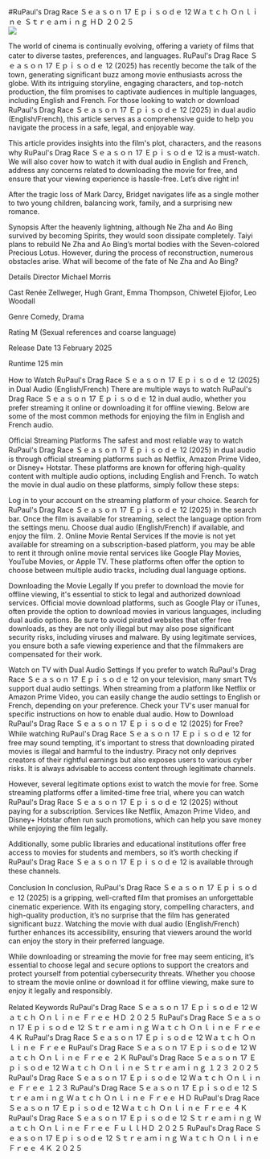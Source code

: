 #RuPaul's Drag Race Ｓｅａｓｏｎ 17 Ｅｐｉｓｏｄｅ 12 Ｗａｔｃｈ Ｏｎｌｉｎｅ Ｓｔｒｅａｍｉｎｇ ＨＤ ２０２５  
[![](https://i.imgur.com/qSNzIqt.png)](https://movie.rssnews.media/mblwYLutb.php)  
  
The world of cinema is continually evolving, offering a variety of films that cater to diverse tastes, preferences, and languages. RuPaul's Drag Race Ｓｅａｓｏｎ 17 Ｅｐｉｓｏｄｅ 12 (2025) has recently become the talk of the town, generating significant buzz among movie enthusiasts across the globe. With its intriguing storyline, engaging characters, and top-notch production, the film promises to captivate audiences in multiple languages, including English and French. For those looking to watch or download RuPaul's Drag Race Ｓｅａｓｏｎ 17 Ｅｐｉｓｏｄｅ 12 (2025) in dual audio (English/French), this article serves as a comprehensive guide to help you navigate the process in a safe, legal, and enjoyable way.

This article provides insights into the film's plot, characters, and the reasons why RuPaul's Drag Race Ｓｅａｓｏｎ 17 Ｅｐｉｓｏｄｅ 12 is a must-watch. We will also cover how to watch it with dual audio in English and French, address any concerns related to downloading the movie for free, and ensure that your viewing experience is hassle-free. Let’s dive right in!

After the tragic loss of Mark Darcy, Bridget navigates life as a single mother to two young children, balancing work, family, and a surprising new romance.

Synopsis
After the heavenly lightning, although Ne Zha and Ao Bing survived by becoming Spirits, they would soon dissipate completely. Taiyi plans to rebuild Ne Zha and Ao Bing’s mortal bodies with the Seven-colored Precious Lotus. However, during the process of reconstruction, numerous obstacles arise. What will become of the fate of Ne Zha and Ao Bing?

Details
Director Michael Morris

Cast Renée Zellweger, Hugh Grant, Emma Thompson, Chiwetel Ejiofor, Leo Woodall

Genre Comedy, Drama

Rating M (Sexual references and coarse language)

Release Date 13 February 2025

Runtime 125 min

How to Watch RuPaul's Drag Race Ｓｅａｓｏｎ 17 Ｅｐｉｓｏｄｅ 12 (2025) in Dual Audio (English/French)
There are multiple ways to watch RuPaul's Drag Race Ｓｅａｓｏｎ 17 Ｅｐｉｓｏｄｅ 12 in dual audio, whether you prefer streaming it online or downloading it for offline viewing. Below are some of the most common methods for enjoying the film in English and French audio.

Official Streaming Platforms The safest and most reliable way to watch RuPaul's Drag Race Ｓｅａｓｏｎ 17 Ｅｐｉｓｏｄｅ 12 (2025) in dual audio is through official streaming platforms such as Netflix, Amazon Prime Video, or Disney+ Hotstar. These platforms are known for offering high-quality content with multiple audio options, including English and French.
To watch the movie in dual audio on these platforms, simply follow these steps:

Log in to your account on the streaming platform of your choice. Search for RuPaul's Drag Race Ｓｅａｓｏｎ 17 Ｅｐｉｓｏｄｅ 12 (2025) in the search bar. Once the film is available for streaming, select the language option from the settings menu. Choose dual audio (English/French) if available, and enjoy the film. 2. Online Movie Rental Services If the movie is not yet available for streaming on a subscription-based platform, you may be able to rent it through online movie rental services like Google Play Movies, YouTube Movies, or Apple TV. These platforms often offer the option to choose between multiple audio tracks, including dual language options.

Downloading the Movie Legally If you prefer to download the movie for offline viewing, it's essential to stick to legal and authorized download services. Official movie download platforms, such as Google Play or iTunes, often provide the option to download movies in various languages, including dual audio options.
Be sure to avoid pirated websites that offer free downloads, as they are not only illegal but may also pose significant security risks, including viruses and malware. By using legitimate services, you ensure both a safe viewing experience and that the filmmakers are compensated for their work.

Watch on TV with Dual Audio Settings If you prefer to watch RuPaul's Drag Race Ｓｅａｓｏｎ 17 Ｅｐｉｓｏｄｅ 12 on your television, many smart TVs support dual audio settings. When streaming from a platform like Netflix or Amazon Prime Video, you can easily change the audio settings to English or French, depending on your preference. Check your TV's user manual for specific instructions on how to enable dual audio.
How to Download RuPaul's Drag Race Ｓｅａｓｏｎ 17 Ｅｐｉｓｏｄｅ 12 (2025) for Free?
While watching RuPaul's Drag Race Ｓｅａｓｏｎ 17 Ｅｐｉｓｏｄｅ 12 for free may sound tempting, it's important to stress that downloading pirated movies is illegal and harmful to the industry. Piracy not only deprives creators of their rightful earnings but also exposes users to various cyber risks. It is always advisable to access content through legitimate channels.

However, several legitimate options exist to watch the movie for free. Some streaming platforms offer a limited-time free trial, where you can watch RuPaul's Drag Race Ｓｅａｓｏｎ 17 Ｅｐｉｓｏｄｅ 12 (2025) without paying for a subscription. Services like Netflix, Amazon Prime Video, and Disney+ Hotstar often run such promotions, which can help you save money while enjoying the film legally.

Additionally, some public libraries and educational institutions offer free access to movies for students and members, so it’s worth checking if RuPaul's Drag Race Ｓｅａｓｏｎ 17 Ｅｐｉｓｏｄｅ 12 is available through these channels.

Conclusion
In conclusion, RuPaul's Drag Race Ｓｅａｓｏｎ 17 Ｅｐｉｓｏｄｅ 12 (2025) is a gripping, well-crafted film that promises an unforgettable cinematic experience. With its engaging story, compelling characters, and high-quality production, it’s no surprise that the film has generated significant buzz. Watching the movie with dual audio (English/French) further enhances its accessibility, ensuring that viewers around the world can enjoy the story in their preferred language.

While downloading or streaming the movie for free may seem enticing, it’s essential to choose legal and secure options to support the creators and protect yourself from potential cybersecurity threats. Whether you choose to stream the movie online or download it for offline viewing, make sure to enjoy it legally and responsibly.

Related Keywords
RuPaul's Drag Race Ｓｅａｓｏｎ 17 Ｅｐｉｓｏｄｅ 12 Ｗａｔｃｈ Ｏｎｌｉｎｅ Ｆｒｅｅ ＨＤ ２０２５
RuPaul's Drag Race Ｓｅａｓｏｎ 17 Ｅｐｉｓｏｄｅ 12 Ｓｔｒｅａｍｉｎｇ Ｗａｔｃｈ Ｏｎｌｉｎｅ Ｆｒｅｅ ４Ｋ
RuPaul's Drag Race Ｓｅａｓｏｎ 17 Ｅｐｉｓｏｄｅ 12 Ｗａｔｃｈ Ｏｎｌｉｎｅ Ｆｒｅｅ
RuPaul's Drag Race Ｓｅａｓｏｎ 17 Ｅｐｉｓｏｄｅ 12 Ｗａｔｃｈ Ｏｎｌｉｎｅ Ｆｒｅｅ ２Ｋ
RuPaul's Drag Race Ｓｅａｓｏｎ 17 Ｅｐｉｓｏｄｅ 12 Ｗａｔｃｈ Ｏｎｌｉｎｅ Ｓｔｒｅａｍｉｎｇ １２３ ２０２５
RuPaul's Drag Race Ｓｅａｓｏｎ 17 Ｅｐｉｓｏｄｅ 12 Ｗａｔｃｈ Ｏｎｌｉｎｅ Ｆｒｅｅ １２３
RuPaul's Drag Race Ｓｅａｓｏｎ 17 Ｅｐｉｓｏｄｅ 12 Ｓｔｒｅａｍｉｎｇ Ｗａｔｃｈ Ｏｎｌｉｎｅ Ｆｒｅｅ ＨＤ
RuPaul's Drag Race Ｓｅａｓｏｎ 17 Ｅｐｉｓｏｄｅ 12 Ｗａｔｃｈ Ｏｎｌｉｎｅ Ｆｒｅｅ ４Ｋ
RuPaul's Drag Race Ｓｅａｓｏｎ 17 Ｅｐｉｓｏｄｅ 12 Ｓｔｒｅａｍｉｎｇ Ｗａｔｃｈ Ｏｎｌｉｎｅ Ｆｒｅｅ ＦｕｌｌＨＤ ２０２５
RuPaul's Drag Race Ｓｅａｓｏｎ 17 Ｅｐｉｓｏｄｅ 12 Ｓｔｒｅａｍｉｎｇ Ｗａｔｃｈ Ｏｎｌｉｎｅ Ｆｒｅｅ ４Ｋ ２０２５
